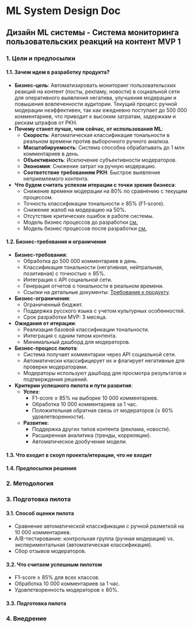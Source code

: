 # ML System Design Doc
## Дизайн ML системы - Система мониторинга пользовательских реакций на контент MVP 1

### 1. Цели и предпосылки 
#### 1.1. Зачем идем в разработку продукта?  

- **Бизнес-цель**: Автоматизировать мониторинг пользовательских реакций на контент (посты, рекламу, новости) в социальной сети для оперативного выявления негатива, улучшения модерации и повышения вовлеченности аудитории. Текущий процесс ручной модерации неэффективен, так как ежедневно поступает до 500 000 комментариев, что приводит к высоким затратам, задержкам и рискам штрафов от РКН.
- **Почему станет лучше, чем сейчас, от использования ML**:
  - **Скорость**: Автоматическая классификация тональности в реальном времени против выборочного ручного анализа.
  - **Масштабируемость**: Система способна обрабатывать до 1 млн комментариев в день.
  - **Объективность**: Исключение субъективности модераторов.
  - **Экономия**: Снижение затрат на ручную модерацию.
  - **Соответствие требованиям РКН**: Быстрое выявление неприемлемого контента.  
- **Что будем считать успехом итерации с точки зрения бизнеса**:
  - Снижение времени модерации на 80% по сравнению с текущим процессом.
  - Точность классификации тональности ≥ 85% (F1-score).
  - Снижение жалоб на модерацию на 50%.
  - Отсутствие критических ошибок в работе системы.
  - Модель бизнес процессов до разработки [см.](https://github.com/fearandloath1ng/system_design_project/blob/main/diagrams/bpmn_before.png)
  - Модель бизнес процессов после разработки [см.](https://github.com/fearandloath1ng/system_design_project/blob/main/diagrams/architecture.png)
 
#### 1.2. Бизнес-требования и ограничения  

- **Бизнес-требования**:
  - Обработка до 500 000 комментариев в день.
  - Классификация тональности (негативная, нейтральная, позитивная) с точностью ≥ 85%.
  - Интеграция с API социальной сети.
  - Генерация отчетов о тональности в реальном времени.
  - Ссылки на детальные документы: [Требования к продукту](https://github.com/fearandloath1ng/system_design_project/blob/main/docs/requirements.md).
- **Бизнес-ограничения**:
  - Ограниченный бюджет.
  - Поддержка русского языка с учетом культурных особенностей.
  - Срок разработки MVP: 3 месяца.
- **Ожидания от итерации**:
  - Реализация базовой классификации тональности.
  - Интеграция с одним типом контента.
  - Минимальный дашборд для модераторов.
- **Бизнес-процесс пилота**:
  - Система получает комментарии через API социальной сети.
  - Автоматически классифицирует их и флагирует негативные для проверки модераторами.
  - Модераторы используют дашборд для просмотра результатов и подтверждения решений.
- **Критерии успешного пилота и пути развития**:
  - **Успех**:
    - F1-score ≥ 85% на выборке 10 000 комментариев.
    - Обработка 10 000 комментариев за 1 час.
    - Положительная обратная связь от модераторов (≥ 80% удовлетворенности).
  - **Развитие**:
    - Поддержка других типов контента (реклама, новости).
    - Расширенная аналитика (тренды, корреляции).
    - Автоматическое дообучение модели.

#### 1.3. Что входит в скоуп проекта/итерации, что не входит   

#### 1.4. Предпосылки решения

### 2. Методология

### 3. Подготовка пилота  
  
#### 3.1. Способ оценки пилота 
  
- Сравнение автоматической классификации с ручной разметкой на 10 000 комментариев.
- A/B-тестирование: контрольная группа (ручная модерация) vs. экспериментальная (автоматическая классификация).
- Сбор отзывов модераторов.
  
#### 3.2. Что считаем успешным пилотом
  
- F1-score ≥ 85% для всех классов.
- Обработка 10 000 комментариев за 1 час.
- Удовлетворенность модераторов ≥ 80%.

#### 3.3. Подготовка пилота

### 4. Внедрение

